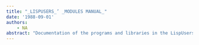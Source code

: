 ```yaml
---
title: "_LISPUSERS_’ _MODULES MANUAL_"
date: '1988-09-01'
authors: 
    - NA
abstract: "Documentation of the programs and libraries in the LispUsers collection of user contributed software."
---
```


